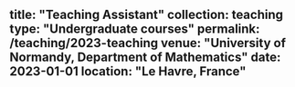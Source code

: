 title: "Teaching Assistant"
collection: teaching
type: "Undergraduate courses"
permalink: /teaching/2023-teaching
venue: "University of Normandy, Department of Mathematics"
date: 2023-01-01
location: "Le Havre, France"
---
